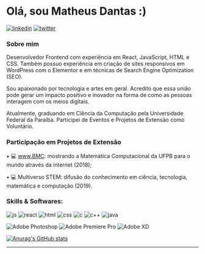 # Olá, sou Matheus Dantas :)

[![linkedin](https://img.shields.io/badge/LinkedIn-0077B5?style=for-the-badge&logo=linkedin&logoColor=white)](https://linkedin.com/in/matheushrdantas)
[![twitter](https://img.shields.io/badge/Twitter-1DA1F2?style=for-the-badge&logo=twitter&logoColor=white)](https://twitter.com/odantasdev)

### Sobre mim

Desenvolvedor Frontend com experiência em React, JavaScript, HTML e CSS. Também possuo experiência em criação de sites responsivos em WordPress com o Elementor e em técnicas de Search Engine Optimization (SEO).

Sou apaixonado por tecnologia e artes em geral. Acredito que essa união pode gerar um impacto positivo e inovador na forma de como as pessoas interagem com os meios digitais. 

Atualmente, graduando em Ciência da Computação pela Universidade Federal da Paraíba. Participei de Eventos e Projetos de Extensão como Voluntário.

### Participação em Projetos de Extensão
• 💻 www.BMC: mostrando a Matemática Computacional da UFPB para o mundo através da internet (2018);
<br>

• 💻 Multiverso STEM: difusão do conhecimento em ciência, tecnologia, matemática e computação (2019).
 
### Skills & Softwares:

![js](https://img.shields.io/badge/JavaScript-F7DF1E?style=for-the-badge&logo=javascript&logoColor=black
)
![react](https://img.shields.io/badge/React-20232A?style=for-the-badge&logo=react&logoColor=61DAFB)
![html](https://img.shields.io/badge/HTML5-E34F26?style=for-the-badge&logo=html5&logoColor=white)
![css](https://img.shields.io/badge/CSS3-1572B6?style=for-the-badge&logo=css3&logoColor=white)
![c](https://img.shields.io/badge/C-00599C?style=for-the-badge&logo=c&logoColor=white)
![c++](https://img.shields.io/badge/C%2B%2B-00599C?style=for-the-badge&logo=c%2B%2B&logoColor=white)
![java](https://img.shields.io/badge/Java-ED8B00?style=for-the-badge&logo=java&logoColor=white)

![Adobe Photoshop](https://img.shields.io/badge/adobe%20photoshop-%2331A8FF.svg?style=for-the-badge&logo=adobe%20photoshop&logoColor=white)
![Adobe Premiere Pro](https://img.shields.io/badge/Adobe%20Premiere%20Pro-9999FF.svg?style=for-the-badge&logo=Adobe%20Premiere%20Pro&logoColor=white)
![Adobe XD](https://img.shields.io/badge/Adobe%20XD-470137?style=for-the-badge&logo=Adobe%20XD&logoColor=#FF61F6)

[![Anurag's GitHub stats](https://github-readme-stats.vercel.app/api?username=matheusdantasdev)](https://github.com/anuraghazra/github-readme-stats)



---
